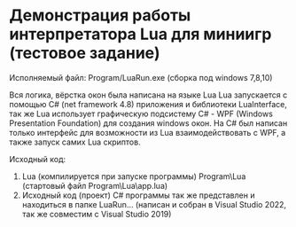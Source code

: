 # Демонстрация работы интерпретатора Lua для миниигр (тестовое задание)
Исполняемый файл: Program/LuaRun.exe (сборка под windows 7,8,10)
 
Вся логика, вёрстка окон была написана на языке Lua
Lua запускается с помощью C# (net framework 4.8) приложения и библиотеки LuaInterface, так же Lua использует графическую подсистему C# - WPF (Windows Presentation Foundation) для создания windows окон.
На C# был написан только интерфейс для возможности из Lua взаимодействовать с WPF, а также запуск самих Lua скриптов.

Исходный код:
1.	Lua (компилируется при запуске программы) Program\Lua\
(стартовый файл Program\Lua\app.lua)
2.	Исходный код (проект) C# программы так же представлен и находиться в папке LuaRun\... (написан и собран в Visual Studio 2022, так же совместим с Visual Studio 2019)

